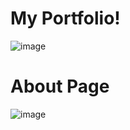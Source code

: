 # My Portfolio!

![image](https://user-images.githubusercontent.com/71166016/158536095-c267f123-72e1-40f6-bddc-3c5222a40fc7.png)

# About Page
![image](https://user-images.githubusercontent.com/71166016/158537436-87b7808a-c228-49a2-b2da-8075d1cc02d7.png)



